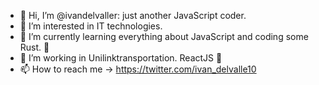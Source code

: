 - 👋 Hi, I’m @ivandelvaller: just another JavaScript coder.
- 👀 I’m interested in IT technologies.
- 🌱 I’m currently learning everything about JavaScript and coding some Rust. 🤟
- 🔧 I’m working in Unilinktransportation. ReactJS 💙
- 📫 How to reach me -> https://twitter.com/ivan_delvalle10

<!---
ivandelvaller/ivandelvaller is a ✨ special ✨ repository because its `README.md` (this file) appears on your GitHub profile.
You can click the Preview link to take a look at your changes.
--->
